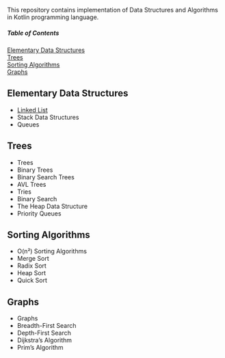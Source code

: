 This repository contains implementation of Data Structures and Algorithms in Kotlin programming language.
##### Table of Contents  
[Elementary Data Structures](#elementary)  
[Trees](#trees)  
[Sorting Algorithms](#sorting_algorithms)  
[Graphs](#graphs)  


<a name="elementary"/>

## Elementary Data Structures
- [Linked List](https://github.com/HaydenCampbell/Data-Structures-and-Algorithms-in-Kotlin/tree/main/src/main/kotlin/linkedlist)
- Stack Data Structures
- Queues

<a name="trees"/>

## Trees
- Trees
- Binary Trees
- Binary Search Trees
- AVL Trees
- Tries
- Binary Search
- The Heap Data Structure
- Priority Queues

<a name="sorting_algorithms"/>

## Sorting Algorithms
- O(n²) Sorting Algorithms
- Merge Sort
- Radix Sort
- Heap Sort
- Quick Sort

<a name="graphs"/>

## Graphs
- Graphs
- Breadth-First Search
- Depth-First Search
- Dijkstra’s Algorithm
- Prim’s Algorithm

